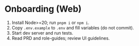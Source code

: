 # Onboarding (Web)
1. Install Node>=20; run `pnpm i` or `npm i`.
2. Copy `.env.example` to `.env` and fill variables (do not commit).
3. Start dev server and run tests.
4. Read PRD and role-guides; review UI guidelines.
